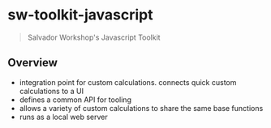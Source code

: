 # sw-toolkit-javascript

> Salvador Workshop's Javascript Toolkit

## Overview

- integration point for custom calculations. connects quick custom calculations to a UI
- defines a common API for tooling
- allows a variety of custom calculations to share the same base functions
- runs as a local web server
